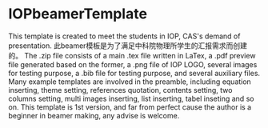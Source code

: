 # IOPbeamerTemplate
This template is created to meet the students in IOP, CAS's demand of presentation. 此beamer模板是为了满足中科院物理所学生的汇报需求而创建的。
The .zip file consists of a main .tex file written in LaTex, a .pdf preview file generated based on the former, a .png file of IOP LOGO, several images for testing purpose, a .bib file for testing purpose, and several auxiliary files.  
Many example templates are involved in the preamble, including equation inserting, theme setting, references quotation, contents setting, two columns setting, multi images inserting, list inserting, tabel inseting and so on.
This template is 1st version, and far from perfect cause the author is a beginner in beamer making, any advise is welcome.
